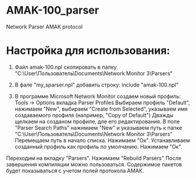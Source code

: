 # AMAK-100_parser
 Network Parser AMAK protocol

# Настройка для использования:
1) Файл amak-100.npl скопировать в папку "C:\User\Пользователь\Documents\Network Monitor 3\Parsers"

2) В фале "my_sparser.npl" добавить строку:
include "amak-100.npl"

3) В программе Microsoft Network Monitor создаем новый профиль:
Tools -> Options
вкладка Parser Profiles
Выбираем профиль "Default", нажимаем "New", выбираем "Create from Selected", указываем имя создаваемого
профиля (например, "Copy of Default")
Дважды щелкаем на созданом профиле, дле его редактирования.
В поле "Parser Search Paths" нажимаем "New" и указываем путь к папке 
"C:\User\Пользователь\Documents\Network Monitor 3\Parsers"
Перемещаем путь в начало списка. Нажимаем "Ок".
Устанавливаем созданный профиль как профиль по умолчанию. Нажимаем "Ок".

Переходим на вкладку "Parsers". Нажимаем "Rebuild Parsers"
После завершения компиляции можно пользоваться.
Содержимое пакетов будет показываться с учетом полей протокола АМАК.
